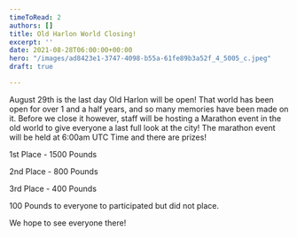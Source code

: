 ```yaml
---
timeToRead: 2
authors: []
title: Old Harlon World Closing!
excerpt: ''
date: 2021-08-28T06:00:00+00:00
hero: "/images/ad8423e1-3747-4098-b55a-61fe89b3a52f_4_5005_c.jpeg"
draft: true

---
```

August 29th is the last day Old Harlon will be open! That world has been open for over 1 and a half years, and so many memories have been made on it. Before we close it however, staff will be hosting a Marathon event in the old world to give everyone a last full look at the city! The marathon event will be held at 6:00am UTC Time and there are prizes!

1st Place - 1500 Pounds 

2nd Place - 800 Pounds

3rd Place - 400 Pounds

100 Pounds to everyone to participated but did not place. 

We hope to see everyone there! 